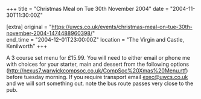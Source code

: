 +++
title = "Christmas Meal on Tue 30th November 2004"
date = "2004-11-30T11:30:00Z"

[extra]
original = "https://uwcs.co.uk/events/christmas-meal-on-tue-30th-november-2004-1474488960398/"    
end_time = "2004-12-01T23:00:00Z"
location = "The Virgin and Castle, Kenilworth"
+++

A 3 course set menu for £15.99. You will need to either email or phone me with choices for your starter, main and dessert from the following options (http://nexus7.warwickcompsoc.co.uk/CompSoc%20Xmas%20Menu.rtf) before tuesday morning.  If you require transport email exec@uwcs.co.uk and we will sort something out. note the bus route passes very close to the pub.

